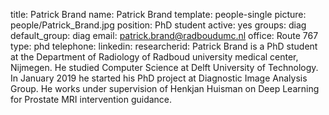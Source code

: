 title: Patrick Brand
name: Patrick Brand
template: people-single
picture: people/Patrick_Brand.jpg
position: PhD student
active: yes
groups: diag
default_group: diag
email: patrick.brand@radboudumc.nl
office: Route 767
type: phd
telephone: 
linkedin: 
researcherid: 
Patrick Brand is a PhD student at the Department of Radiology of Radboud university medical center, Nijmegen. He studied Computer Science at Delft University of Technology. In January 2019 he started his PhD project at Diagnostic Image Analysis Group. He works under supervision of Henkjan Huisman on Deep Learning for Prostate MRI intervention guidance.
